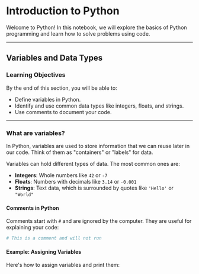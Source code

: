 # Introduction to Python

Welcome to Python! In this notebook, we will explore the basics of Python programming and learn how to solve problems using code.

---

## Variables and Data Types

### Learning Objectives
By the end of this section, you will be able to:
- Define variables in Python.
- Identify and use common data types like integers, floats, and strings.
- Use comments to document your code.

---

### What are variables?
In Python, variables are used to store information that we can reuse later in our code. Think of them as "containers" or "labels" for data.

Variables can hold different types of data. The most common ones are:

- **Integers**: Whole numbers like `42` or `-7`
- **Floats**: Numbers with decimals like `3.14` or `-0.001`
- **Strings**: Text data, which is surrounded by quotes like `'Hello'` or `"World"`

#### Comments in Python
Comments start with `#` and are ignored by the computer. They are useful for explaining your code:

```python
# This is a comment and will not run
```

#### Example: Assigning Variables

Here's how to assign variables and print them: